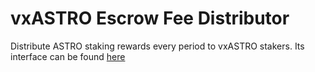 # vxASTRO Escrow Fee Distributor

Distribute ASTRO staking rewards every period to vxASTRO stakers. Its interface can be found [here](../../packages/escrow_fee_distributor/README.md)
